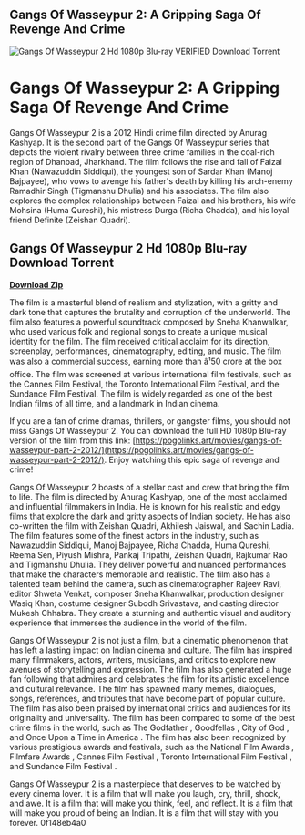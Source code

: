 ## Gangs Of Wasseypur 2: A Gripping Saga Of Revenge And Crime

 
![Gangs Of Wasseypur 2 Hd 1080p Blu-ray _VERIFIED_ Download Torrent](https://encrypted-tbn0.gstatic.com/images?q=tbn:ANd9GcTL0chLf_uxqGjmov6L2rRKcXBy7VSHmYal9c5OngeGL_nboYcPVutXEQv9)

 
# Gangs Of Wasseypur 2: A Gripping Saga Of Revenge And Crime
 
Gangs Of Wasseypur 2 is a 2012 Hindi crime film directed by Anurag Kashyap. It is the second part of the Gangs Of Wasseypur series that depicts the violent rivalry between three crime families in the coal-rich region of Dhanbad, Jharkhand. The film follows the rise and fall of Faizal Khan (Nawazuddin Siddiqui), the youngest son of Sardar Khan (Manoj Bajpayee), who vows to avenge his father's death by killing his arch-enemy Ramadhir Singh (Tigmanshu Dhulia) and his associates. The film also explores the complex relationships between Faizal and his brothers, his wife Mohsina (Huma Qureshi), his mistress Durga (Richa Chadda), and his loyal friend Definite (Zeishan Quadri).
 
## Gangs Of Wasseypur 2 Hd 1080p Blu-ray Download Torrent


[**Download Zip**](https://www.google.com/url?q=https%3A%2F%2Fbyltly.com%2F2tKGFa&sa=D&sntz=1&usg=AOvVaw1j2uO5QM1JiYnE8lzpZ5Za)

 
The film is a masterful blend of realism and stylization, with a gritty and dark tone that captures the brutality and corruption of the underworld. The film also features a powerful soundtrack composed by Sneha Khanwalkar, who used various folk and regional songs to create a unique musical identity for the film. The film received critical acclaim for its direction, screenplay, performances, cinematography, editing, and music. The film was also a commercial success, earning more than â¹50 crore at the box office. The film was screened at various international film festivals, such as the Cannes Film Festival, the Toronto International Film Festival, and the Sundance Film Festival. The film is widely regarded as one of the best Indian films of all time, and a landmark in Indian cinema.
 
If you are a fan of crime dramas, thrillers, or gangster films, you should not miss Gangs Of Wasseypur 2. You can download the full HD 1080p Blu-ray version of the film from this link: [https://pogolinks.art/movies/gangs-of-wasseypur-part-2-2012/](https://pogolinks.art/movies/gangs-of-wasseypur-part-2-2012/). Enjoy watching this epic saga of revenge and crime!

Gangs Of Wasseypur 2 boasts of a stellar cast and crew that bring the film to life. The film is directed by Anurag Kashyap, one of the most acclaimed and influential filmmakers in India. He is known for his realistic and edgy films that explore the dark and gritty aspects of Indian society. He has also co-written the film with Zeishan Quadri, Akhilesh Jaiswal, and Sachin Ladia. The film features some of the finest actors in the industry, such as Nawazuddin Siddiqui, Manoj Bajpayee, Richa Chadda, Huma Qureshi, Reema Sen, Piyush Mishra, Pankaj Tripathi, Zeishan Quadri, Rajkumar Rao and Tigmanshu Dhulia. They deliver powerful and nuanced performances that make the characters memorable and realistic. The film also has a talented team behind the camera, such as cinematographer Rajeev Ravi, editor Shweta Venkat, composer Sneha Khanwalkar, production designer Wasiq Khan, costume designer Subodh Srivastava, and casting director Mukesh Chhabra. They create a stunning and authentic visual and auditory experience that immerses the audience in the world of the film.
 
Gangs Of Wasseypur 2 is not just a film, but a cinematic phenomenon that has left a lasting impact on Indian cinema and culture. The film has inspired many filmmakers, actors, writers, musicians, and critics to explore new avenues of storytelling and expression. The film has also generated a huge fan following that admires and celebrates the film for its artistic excellence and cultural relevance. The film has spawned many memes, dialogues, songs, references, and tributes that have become part of popular culture. The film has also been praised by international critics and audiences for its originality and universality. The film has been compared to some of the best crime films in the world, such as The Godfather , Goodfellas , City of God , and Once Upon a Time in America . The film has also been recognized by various prestigious awards and festivals, such as the National Film Awards , Filmfare Awards , Cannes Film Festival , Toronto International Film Festival , and Sundance Film Festival .
 
Gangs Of Wasseypur 2 is a masterpiece that deserves to be watched by every cinema lover. It is a film that will make you laugh, cry, thrill, shock, and awe. It is a film that will make you think, feel, and reflect. It is a film that will make you proud of being an Indian. It is a film that will stay with you forever.
 0f148eb4a0
